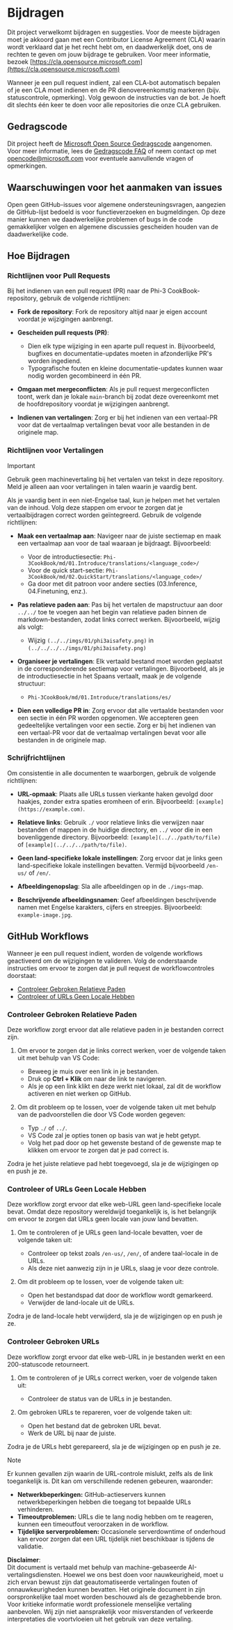 # Bijdragen

Dit project verwelkomt bijdragen en suggesties. Voor de meeste bijdragen moet je akkoord gaan met een Contributor License Agreement (CLA) waarin wordt verklaard dat je het recht hebt om, en daadwerkelijk doet, ons de rechten te geven om jouw bijdrage te gebruiken. Voor meer informatie, bezoek [https://cla.opensource.microsoft.com](https://cla.opensource.microsoft.com)

Wanneer je een pull request indient, zal een CLA-bot automatisch bepalen of je een CLA moet indienen en de PR dienovereenkomstig markeren (bijv. statuscontrole, opmerking). Volg gewoon de instructies van de bot. Je hoeft dit slechts één keer te doen voor alle repositories die onze CLA gebruiken.

## Gedragscode

Dit project heeft de [Microsoft Open Source Gedragscode](https://opensource.microsoft.com/codeofconduct/) aangenomen. Voor meer informatie, lees de [Gedragscode FAQ](https://opensource.microsoft.com/codeofconduct/faq/) of neem contact op met [opencode@microsoft.com](mailto:opencode@microsoft.com) voor eventuele aanvullende vragen of opmerkingen.

## Waarschuwingen voor het aanmaken van issues

Open geen GitHub-issues voor algemene ondersteuningsvragen, aangezien de GitHub-lijst bedoeld is voor functieverzoeken en bugmeldingen. Op deze manier kunnen we daadwerkelijke problemen of bugs in de code gemakkelijker volgen en algemene discussies gescheiden houden van de daadwerkelijke code.

## Hoe Bijdragen

### Richtlijnen voor Pull Requests

Bij het indienen van een pull request (PR) naar de Phi-3 CookBook-repository, gebruik de volgende richtlijnen:

- **Fork de repository**: Fork de repository altijd naar je eigen account voordat je wijzigingen aanbrengt.

- **Gescheiden pull requests (PR)**:
  - Dien elk type wijziging in een aparte pull request in. Bijvoorbeeld, bugfixes en documentatie-updates moeten in afzonderlijke PR's worden ingediend.
  - Typografische fouten en kleine documentatie-updates kunnen waar nodig worden gecombineerd in één PR.

- **Omgaan met mergeconflicten**: Als je pull request mergeconflicten toont, werk dan je lokale `main`-branch bij zodat deze overeenkomt met de hoofdrepository voordat je wijzigingen aanbrengt.

- **Indienen van vertalingen**: Zorg er bij het indienen van een vertaal-PR voor dat de vertaalmap vertalingen bevat voor alle bestanden in de originele map.

### Richtlijnen voor Vertalingen

> [!IMPORTANT]
>
> Gebruik geen machinevertaling bij het vertalen van tekst in deze repository. Meld je alleen aan voor vertalingen in talen waarin je vaardig bent.

Als je vaardig bent in een niet-Engelse taal, kun je helpen met het vertalen van de inhoud. Volg deze stappen om ervoor te zorgen dat je vertaalbijdragen correct worden geïntegreerd. Gebruik de volgende richtlijnen:

- **Maak een vertaalmap aan**: Navigeer naar de juiste sectiemap en maak een vertaalmap aan voor de taal waaraan je bijdraagt. Bijvoorbeeld:
  - Voor de introductiesectie: `Phi-3CookBook/md/01.Introduce/translations/<language_code>/`
  - Voor de quick start-sectie: `Phi-3CookBook/md/02.QuickStart/translations/<language_code>/`
  - Ga door met dit patroon voor andere secties (03.Inference, 04.Finetuning, enz.).

- **Pas relatieve paden aan**: Pas bij het vertalen de mapstructuur aan door `../../` toe te voegen aan het begin van relatieve paden binnen de markdown-bestanden, zodat links correct werken. Bijvoorbeeld, wijzig als volgt:
  - Wijzig `(../../imgs/01/phi3aisafety.png)` in `(../../../../imgs/01/phi3aisafety.png)`

- **Organiseer je vertalingen**: Elk vertaald bestand moet worden geplaatst in de corresponderende sectiemap voor vertalingen. Bijvoorbeeld, als je de introductiesectie in het Spaans vertaalt, maak je de volgende structuur:
  - `Phi-3CookBook/md/01.Introduce/translations/es/`

- **Dien een volledige PR in**: Zorg ervoor dat alle vertaalde bestanden voor een sectie in één PR worden opgenomen. We accepteren geen gedeeltelijke vertalingen voor een sectie. Zorg er bij het indienen van een vertaal-PR voor dat de vertaalmap vertalingen bevat voor alle bestanden in de originele map.

### Schrijfrichtlijnen

Om consistentie in alle documenten te waarborgen, gebruik de volgende richtlijnen:

- **URL-opmaak**: Plaats alle URLs tussen vierkante haken gevolgd door haakjes, zonder extra spaties eromheen of erin. Bijvoorbeeld: `[example](https://example.com)`.

- **Relatieve links**: Gebruik `./` voor relatieve links die verwijzen naar bestanden of mappen in de huidige directory, en `../` voor die in een bovenliggende directory. Bijvoorbeeld: `[example](../../path/to/file)` of `[example](../../../path/to/file)`.

- **Geen land-specifieke lokale instellingen**: Zorg ervoor dat je links geen land-specifieke lokale instellingen bevatten. Vermijd bijvoorbeeld `/en-us/` of `/en/`.

- **Afbeeldingenopslag**: Sla alle afbeeldingen op in de `./imgs`-map.

- **Beschrijvende afbeeldingsnamen**: Geef afbeeldingen beschrijvende namen met Engelse karakters, cijfers en streepjes. Bijvoorbeeld: `example-image.jpg`.

## GitHub Workflows

Wanneer je een pull request indient, worden de volgende workflows geactiveerd om de wijzigingen te valideren. Volg de onderstaande instructies om ervoor te zorgen dat je pull request de workflowcontroles doorstaat:

- [Controleer Gebroken Relatieve Paden](../..)
- [Controleer of URLs Geen Locale Hebben](../..)

### Controleer Gebroken Relatieve Paden

Deze workflow zorgt ervoor dat alle relatieve paden in je bestanden correct zijn.

1. Om ervoor te zorgen dat je links correct werken, voer de volgende taken uit met behulp van VS Code:
    - Beweeg je muis over een link in je bestanden.
    - Druk op **Ctrl + Klik** om naar de link te navigeren.
    - Als je op een link klikt en deze werkt niet lokaal, zal dit de workflow activeren en niet werken op GitHub.

1. Om dit probleem op te lossen, voer de volgende taken uit met behulp van de padvoorstellen die door VS Code worden gegeven:
    - Typ `./` of `../`.
    - VS Code zal je opties tonen op basis van wat je hebt getypt.
    - Volg het pad door op het gewenste bestand of de gewenste map te klikken om ervoor te zorgen dat je pad correct is.

Zodra je het juiste relatieve pad hebt toegevoegd, sla je de wijzigingen op en push je ze.

### Controleer of URLs Geen Locale Hebben

Deze workflow zorgt ervoor dat elke web-URL geen land-specifieke locale bevat. Omdat deze repository wereldwijd toegankelijk is, is het belangrijk om ervoor te zorgen dat URLs geen locale van jouw land bevatten.

1. Om te controleren of je URLs geen land-locale bevatten, voer de volgende taken uit:

    - Controleer op tekst zoals `/en-us/`, `/en/`, of andere taal-locale in de URLs.
    - Als deze niet aanwezig zijn in je URLs, slaag je voor deze controle.

1. Om dit probleem op te lossen, voer de volgende taken uit:
    - Open het bestandspad dat door de workflow wordt gemarkeerd.
    - Verwijder de land-locale uit de URLs.

Zodra je de land-locale hebt verwijderd, sla je de wijzigingen op en push je ze.

### Controleer Gebroken URLs

Deze workflow zorgt ervoor dat elke web-URL in je bestanden werkt en een 200-statuscode retourneert.

1. Om te controleren of je URLs correct werken, voer de volgende taken uit:
    - Controleer de status van de URLs in je bestanden.

2. Om gebroken URLs te repareren, voer de volgende taken uit:
    - Open het bestand dat de gebroken URL bevat.
    - Werk de URL bij naar de juiste.

Zodra je de URLs hebt gerepareerd, sla je de wijzigingen op en push je ze.

> [!NOTE]
>
> Er kunnen gevallen zijn waarin de URL-controle mislukt, zelfs als de link toegankelijk is. Dit kan om verschillende redenen gebeuren, waaronder:
>
> - **Netwerkbeperkingen:** GitHub-actieservers kunnen netwerkbeperkingen hebben die toegang tot bepaalde URLs verhinderen.
> - **Timeoutproblemen:** URLs die te lang nodig hebben om te reageren, kunnen een timeoutfout veroorzaken in de workflow.
> - **Tijdelijke serverproblemen:** Occasionele serverdowntime of onderhoud kan ervoor zorgen dat een URL tijdelijk niet beschikbaar is tijdens de validatie.

**Disclaimer**:  
Dit document is vertaald met behulp van machine-gebaseerde AI-vertalingsdiensten. Hoewel we ons best doen voor nauwkeurigheid, moet u zich ervan bewust zijn dat geautomatiseerde vertalingen fouten of onnauwkeurigheden kunnen bevatten. Het originele document in zijn oorspronkelijke taal moet worden beschouwd als de gezaghebbende bron. Voor kritieke informatie wordt professionele menselijke vertaling aanbevolen. Wij zijn niet aansprakelijk voor misverstanden of verkeerde interpretaties die voortvloeien uit het gebruik van deze vertaling.